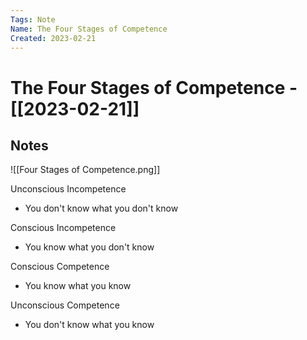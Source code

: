 ```yaml
---
Tags: Note
Name: The Four Stages of Competence
Created: 2023-02-21
---
```

# The Four Stages of Competence - [[2023-02-21]]
## Notes

![[Four Stages of Competence.png]]

Unconscious Incompetence
- You don't know what you don't know

Conscious Incompetence
- You know what you don't know

Conscious Competence
- You know what you know

Unconscious Competence
- You don't know what you know